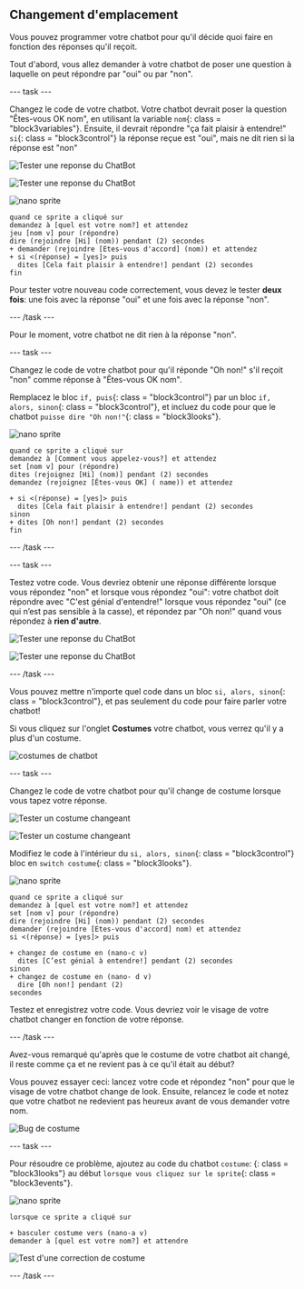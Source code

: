 ## Changement d'emplacement

Vous pouvez programmer votre chatbot pour qu'il décide quoi faire en fonction des réponses qu'il reçoit.

Tout d'abord, vous allez demander à votre chatbot de poser une question à laquelle on peut répondre par "oui" ou par "non".

\--- task \---

Changez le code de votre chatbot. Votre chatbot devrait poser la question "Êtes-vous OK nom", en utilisant la variable `nom`{: class = "block3variables"}. Ensuite, il devrait répondre "ça fait plaisir à entendre!" `si`{: class = "block3control"} la réponse reçue est "oui", mais ne dit rien si la réponse est "non"

![Tester une reponse du ChatBot](images/chatbot-if-test1-annotated.png)

![Tester une reponse du ChatBot](images/chatbot-if-test2.png)

![nano sprite](images/nano-sprite.png)

```blocks3
quand ce sprite a cliqué sur
demandez à [quel est votre nom?] et attendez
jeu [nom v] pour (répondre)
dire (rejoindre [Hi] (nom)) pendant (2) secondes
+ demander (rejoindre [Etes-vous d'accord] (nom)) et attendez
+ si <(réponse) = [yes]> puis 
  dites [Cela fait plaisir à entendre!] pendant (2) secondes
fin
```

Pour tester votre nouveau code correctement, vous devez le tester **deux fois**: une fois avec la réponse "oui" et une fois avec la réponse "non".

\--- /task \---

Pour le moment, votre chatbot ne dit rien à la réponse "non".

\--- task \---

Changez le code de votre chatbot pour qu'il réponde "Oh non!" s'il reçoit "non" comme réponse à "Êtes-vous OK nom".

Remplacez le bloc `if, puis`{: class = "block3control"} par un bloc `if, alors, sinon`{: class = "block3control"}, et incluez du code pour que le chatbot `puisse dire "Oh non!"`{: class = "block3looks"}.

![nano sprite](images/nano-sprite.png)

```blocks3
quand ce sprite a cliqué sur
demandez à [Comment vous appelez-vous?] et attendez
set [nom v] pour (répondre)
dites (rejoignez [Hi] (nom)] pendant (2) secondes
demandez (rejoignez [Êtes-vous OK] ( name)) et attendez

+ si <(réponse) = [yes]> puis 
  dites [Cela fait plaisir à entendre!] pendant (2) secondes
sinon 
+ dites [Oh non!] pendant (2) secondes
fin
```

\--- /task \---

\--- task \---

Testez votre code. Vous devriez obtenir une réponse différente lorsque vous répondez "non" et lorsque vous répondez "oui": votre chatbot doit répondre avec "C'est génial d'entendre!" lorsque vous répondez "oui" (ce qui n’est pas sensible à la casse), et répondez par "Oh non!" quand vous répondez à **rien d'autre**.

![Tester une reponse du ChatBot](images/chatbot-if-test2.png)

![Tester une reponse du ChatBot](images/chatbot-if-else-test.png)

\--- /task \---

Vous pouvez mettre n'importe quel code dans un bloc `si, alors, sinon`{: class = "block3control"}, et pas seulement du code pour faire parler votre chatbot!

Si vous cliquez sur l'onglet **Costumes** votre chatbot, vous verrez qu'il y a plus d'un costume.

![costumes de chatbot](images/chatbot-costume-view-annotated.png)

\--- task \---

Changez le code de votre chatbot pour qu'il change de costume lorsque vous tapez votre réponse.

![Tester un costume changeant](images/chatbot-costume-test1.png)

![Tester un costume changeant](images/chatbot-costume-test2.png)

Modifiez le code à l'intérieur du `si, alors, sinon`{: class = "block3control"} bloc en `switch costume`{: class = "block3looks"}.

![nano sprite](images/nano-sprite.png)

```blocks3
quand ce sprite a cliqué sur
demandez à [quel est votre nom?] et attendez
set [nom v] pour (répondre)
dire (rejoindre [Hi] (nom)) pendant (2) secondes
demander (rejoindre [Etes-vous d'accord] nom) et attendez
si <(réponse) = [yes]> puis 

+ changez de costume en (nano-c v)
  dites [C’est génial à entendre!] pendant (2) secondes
sinon 
+ changez de costume en (nano- d v)
  dire [Oh non!] pendant (2)
secondes
```

Testez et enregistrez votre code. Vous devriez voir le visage de votre chatbot changer en fonction de votre réponse.

\--- /task \---

Avez-vous remarqué qu'après que le costume de votre chatbot ait changé, il reste comme ça et ne revient pas à ce qu'il était au début?

Vous pouvez essayer ceci: lancez votre code et répondez "non" pour que le visage de votre chatbot change de look. Ensuite, relancez le code et notez que votre chatbot ne redevient pas heureux avant de vous demander votre nom.

![Bug de costume
](images/chatbot-costume-bug-test.png)

\--- task \---

Pour résoudre ce problème, ajoutez au code du chatbot `costume`: {: class = "block3looks"} au début `lorsque vous cliquez sur le sprite`{: class = "block3events"}.

![nano sprite](images/nano-sprite.png)

```blocks3
lorsque ce sprite a cliqué sur

+ basculer costume vers (nano-a v)
demander à [quel est votre nom?] et attendre
```

![Test d'une correction de costume](images/chatbot-costume-fix-test.png)

\--- /task \---